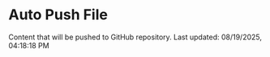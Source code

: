 # Auto Push File

Content that will be pushed to GitHub repository.
Last updated: 08/19/2025, 04:18:18 PM